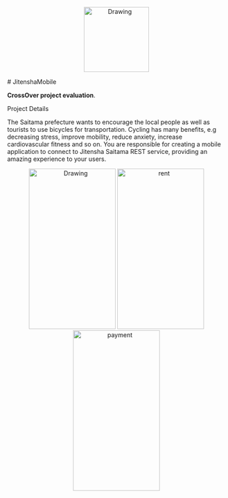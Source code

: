 <p align="center">
<img src="https://cloud.githubusercontent.com/assets/12715921/23611522/13ad5edc-0278-11e7-8e3b-757f4a1f22b8.png" alt="Drawing" width="150px"; height="150px" align="center"/>
</p>
# JitenshaMobile

**CrossOver project evaluation**.

Project Details

The Saitama prefecture wants to encourage the local people as well as tourists to use bicycles for transportation. Cycling has many benefits, e.g decreasing stress, improve mobility, reduce anxiety, increase cardiovascular fitness and so on. You are responsible for creating a mobile application to connect to Jitensha Saitama REST service, providing an amazing experience to your users.
<p align="center">
<img src="https://cloud.githubusercontent.com/assets/12715921/23611521/13abc400-0278-11e7-97f4-a194c681559e.png" alt="Drawing" width="200px"; height="370px"/>
<img src="https://cloud.githubusercontent.com/assets/12715921/23611523/13adb90e-0278-11e7-84fc-0daba6dd8fed.png" alt="rent" width="200px"; height="370px"//>
<img src="https://cloud.githubusercontent.com/assets/12715921/23611520/13a5b470-0278-11e7-9bed-02485ad435f3.png" alt="payment" width="200px"; height="370px"//>
</p>
